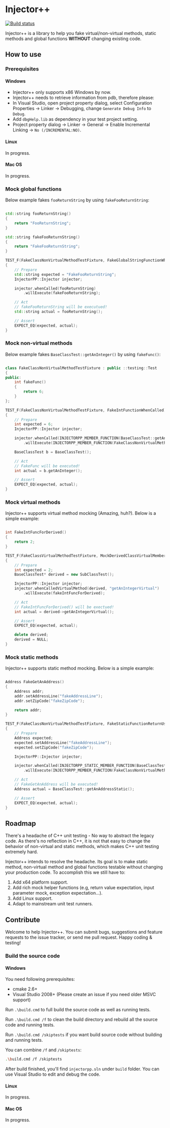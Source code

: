 # Injector++

[![Build status](https://ci.appveyor.com/api/projects/status/gd9380fs0wnnx05e?svg=true)](https://ci.appveyor.com/project/mazong1123/injectorpp)

Injector++ is a library to help you fake virtual/non-virtual methods, static methods and global functions **WITHOUT** changing existing code.

## How to use

### Prerequisites

#### Windows
- Injector++ only supports x86 Windows by now.
- Injector++ needs to retrieve information from pdb, therefore please:
- In Visual Studio, open project property dialog, select Configuration Properties -> Linker -> Debugging, change `Generate Debug Info` to `Debug`.
- Add `dbgHelp.lib` as dependency in your test project setting.
- Project property dialog -> Linker -> General -> Enable Incremental Linking -> `No (/INCREMENTAL:NO)`.

#### Linux
In progress.

#### Mac OS
In progress.

### Mock global functions

Below example fakes `fooReturnString` by using `fakeFooReturnString`:

```cpp

std::string fooReturnString()
{
    return "FooReturnString";
}

std::string fakeFooReturnString()
{
    return "FakeFooReturnString";
}

TEST_F(FakeClassNonVirtualMethodTestFixture, FakeGlobalStringFunctionWhenCalled)
{
    // Prepare
    std::string expected = "FakeFooReturnString";
    InjectorPP::Injector injector;

    injector.whenCalled(fooReturnString)
        .willExecute(fakeFooReturnString);

    // Act
    // fakeFooReturnString will be executued!
    std::string actual = fooReturnString();

    // Assert
    EXPECT_EQ(expected, actual);
}

```

### Mock non-virtual methods

Below example fakes `BaseClassTest::getAnInteger()` by using `fakeFunc()`:

```cpp

class FakeClassNonVirtualMethodTestFixture : public ::testing::Test
{
public:
    int fakeFunc()
    {
        return 6;
    }
};

TEST_F(FakeClassNonVirtualMethodTestFixture, FakeIntFunctionWhenCalled)
{
    // Prepare
    int expected = 6;
    InjectorPP::Injector injector;

    injector.whenCalled(INJECTORPP_MEMBER_FUNCTION(BaseClassTest::getAnInteger))
        .willExecute(INJECTORPP_MEMBER_FUNCTION(FakeClassNonVirtualMethodTestFixture::fakeFunc));

    BaseClassTest b = BaseClassTest();

    // Act
    // FakeFunc will be executed!
    int actual = b.getAnInteger();

    // Assert
    EXPECT_EQ(expected, actual);
}

```

### Mock virtual methods
Injector++ supports virtual method mocking (Amazing, huh?). Below is a simple example:

```cpp

int FakeIntFuncForDerived()
{
    return 2;
}

TEST_F(FakeClassVirtualMethodTestFixture, MockDerivedClassVirtualMemberFunctionWhenCalled)
{
    // Prepare
    int expected = 2;
    BaseClassTest* derived = new SubClassTest();

    InjectorPP::Injector injector;
    injector.whenCalledVirtualMethod(derived, "getAnIntegerVirtual")
        .willExecute(fakeIntFuncForDerived);

    // Act
    // FakeIntFuncForDerived() will be exectued!
    int actual = derived->getAnIntegerVirtual();

    // Assert
    EXPECT_EQ(expected, actual);

    delete derived;
    derived = NULL;
}

```

### Mock static methods
Injector++ supports static method mocking. Below is a simple example:

```cpp

Address FakeGetAnAddress()
{
    Address addr;
    addr.setAddressLine("fakeAddressLine");
    addr.setZipCode("fakeZipCode");

    return addr;
}

TEST_F(FakeClassNonVirtualMethodTestFixture, FakeStaticFunctionReturnUserDefinedClassWhenCalled)
{
    // Prepare
    Address expected;
    expected.setAddressLine("fakeAddressLine");
    expected.setZipCode("fakeZipCode");

    InjectorPP::Injector injector;

    injector.whenCalled(INJECTORPP_STATIC_MEMBER_FUNCTION(BaseClassTest::getAnAddressStatic))
        .willExecute(INJECTORPP_MEMBER_FUNCTION(FakeClassNonVirtualMethodTestFixture::fakeGetAnAddress));

    // Act
    // FakeGetAnAddress will be executed!
    Address actual = BaseClassTest::getAnAddressStatic();

    // Assert
    EXPECT_EQ(expected, actual);
}

```

## Roadmap
There's a headache of C++ unit testing - No way to abstract the legacy code. As there's no reflection in C++, it is not that easy to change the behavior of non-virtual and static methods, which makes C++ unit testing extremely hard.

Injector++ intends to resolve the headache. Its goal is to make static method, non-virtual method and global functions testable without changing your production code. To accomplish this we still have to:

1. Add x64 platform support.
2. Add rich mock helper functions (e.g, return value expectation, input parameter mock, exception expectation...).
3. Add Linux support.
4. Adapt to mainstream unit test runners.

## Contribute
Welcome to help Injector++. You can submit bugs, suggestions and feature requests to the issue tracker, or send me pull request. Happy coding & testing!

### Build the source code

#### Windows

You need following prerequisites:
- cmake 2.6+
- Visual Studio 2008+ (Please create an issue if you need older MSVC support)

Run `.\build.cmd` to full build the source code as well as running tests.

Run `.\build.cmd /f` to clean the build directory and rebuild all the source code and running tests.

Run `.\build.cmd /skiptests` if you want build source code without building and running tests.

You can combine `/f` and `/skiptests`:

```sh
.\build.cmd /f /skiptests
```

After build finished, you'll find `injectorpp.sln` under `build` folder. You can use Visual Studio to edit and debug the code.

#### Linux
In progress.

#### Mac OS
In progress.

